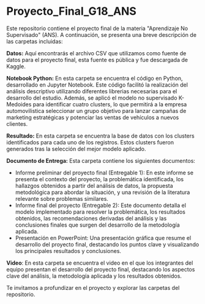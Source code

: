 # Proyecto_Final_G18_ANS
Este repositorio contiene el proyecto final de la materia "Aprendizaje No Supervisado" (ANS). A continuación, se presenta una breve descripción de las carpetas incluidas:

**Datos:** Aquí encontrarás el archivo CSV que utilizamos como fuente de datos para el proyecto final, esta fuente es pública y fue descargada de Kaggle.

**Notebook Python:** En esta carpeta se encuentra el código en Python, desarrollado en Jupyter Notebook. Este código facilitó la realización del análisis descriptivo utilizando diferentes librerias necesarias para el desarrollo del estudio. Además, se aplicó el modelo no supervisado K-Medoides para identificar cuatro clusters, lo que permitirá a la empresa automovilistica seleccionar un grupo objetivo para lanzar campañas de marketing estratégicas y potenciar las ventas de vehículos a nuevos clientes.

**Resultado:** En esta carpeta se encuentra la base de datos con los clusters identificados para cada uno de los registros. Estos clusters fueron generados tras la selección del mejor modelo aplicado.

**Documento de Entrega:** Esta carpeta contiene los siguientes documentos:
- Informe preliminar del proyecto final (Entregable 1): En este informe se presenta el contexto del proyecto, la problemática identificada, los hallazgos obtenidos a partir del análisis de datos, la propuesta metodológica para abordar la situación, y una revisión de la literatura relevante sobre problemas similares.
- Informe final del proyecto (Entregable 2): Este documento detalla el modelo implementado para resolver la problemática, los resultados obtenidos, las recomendaciones derivadas del análisis y las conclusiones finales que surgen del desarrollo de la metodología aplicada.
- Presentación en PowerPoint: Una presentación gráfica que resume el desarrollo del proyecto final, destacando los puntos clave y visualizando los principales resultados y conclusiones.

**Video**: En esta carpeta se encuentra el video en el que los integrantes del equipo presentan el desarrollo del proyecto final, destacando los aspectos clave del análisis, la metodología aplicada y los resultados obtenidos.

Te invitamos a profundizar en el proyecto y explorar las carpetas del repositorio.
